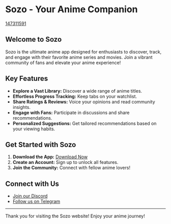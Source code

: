 # Sozo - Your Anime Companion

[147311591](https://github.com/user-attachments/assets/94a27b56-058a-437a-908e-4000b319ab46)


## Welcome to Sozo

Sozo is the ultimate anime app designed for enthusiasts to discover, track, and engage with their favorite anime series and movies. Join a vibrant community of fans and elevate your anime experience!

## Key Features

- **Explore a Vast Library:** Discover a wide range of anime titles.
- **Effortless Progress Tracking:** Keep tabs on your watchlist.
- **Share Ratings & Reviews:** Voice your opinions and read community insights.
- **Engage with Fans:** Participate in discussions and share recommendations.
- **Personalized Suggestions:** Get tailored recommendations based on your viewing habits.

## Get Started with Sozo

1. **Download the App:** [Download Now](link-to-download)
2. **Create an Account:** Sign up to unlock all features.
3. **Join the Community:** Connect with fellow anime lovers!

## Connect with Us

- [Join our Discord](link-to-discord) 
- [Follow us on Telegram](link-to-telegram)

---

Thank you for visiting the Sozo website! Enjoy your anime journey!

